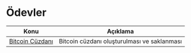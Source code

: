 # Ödevler

Konu | Açıklama
---- | -----------
[Bitcoin Cüzdanı](bitcoin-cuzdani.md) | Bitcoin cüzdanı oluşturulması ve saklanması
